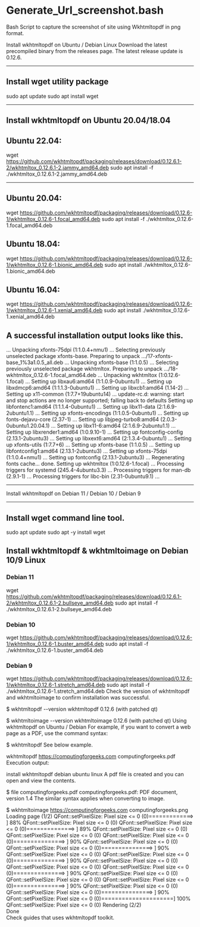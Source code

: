 # Generate_Url_screenshot.bash
Bash Script to capture the screenshot of site using Wkhtmltopdf in png format.

Install wkhtmltopdf on Ubuntu / Debian Linux
Download the latest precompiled binary from the releases page. The latest release update is 0.12.6.
__________________
Install wget utility package
------------------

sudo apt update
sudo apt install wget

________________________________________
Install wkhtmltopdf on Ubuntu 20.04/18.04
----------------------------------------
Ubuntu 22.04:
---------------------
wget https://github.com/wkhtmltopdf/packaging/releases/download/0.12.6.1-2/wkhtmltox_0.12.6.1-2.jammy_amd64.deb
sudo apt install -f ./wkhtmltox_0.12.6.1-2.jammy_amd64.deb

_______________________
Ubuntu 20.04:
--------------------
wget https://github.com/wkhtmltopdf/packaging/releases/download/0.12.6-1/wkhtmltox_0.12.6-1.focal_amd64.deb
sudo apt install -f ./wkhtmltox_0.12.6-1.focal_amd64.deb

Ubuntu 18.04:
-------------

wget https://github.com/wkhtmltopdf/packaging/releases/download/0.12.6-1/wkhtmltox_0.12.6-1.bionic_amd64.deb
sudo apt install ./wkhtmltox_0.12.6-1.bionic_amd64.deb

Ubuntu 16.04:
------------
wget https://github.com/wkhtmltopdf/packaging/releases/download/0.12.6-1/wkhtmltox_0.12.6-1.xenial_amd64.deb
sudo apt install ./wkhtmltox_0.12.6-1.xenial_amd64.deb

A successful installation output looks like this.
----------------------------------------------
...
Unpacking xfonts-75dpi (1:1.0.4+nmu1) ...
Selecting previously unselected package xfonts-base.
Preparing to unpack .../17-xfonts-base_1%3a1.0.5_all.deb ...
Unpacking xfonts-base (1:1.0.5) ...
Selecting previously unselected package wkhtmltox.
Preparing to unpack .../18-wkhtmltox_0.12.6-1.focal_amd64.deb ...
Unpacking wkhtmltox (1:0.12.6-1.focal) ...
Setting up libxau6:amd64 (1:1.0.9-0ubuntu1) ...
Setting up libxdmcp6:amd64 (1:1.1.3-0ubuntu1) ...
Setting up libxcb1:amd64 (1.14-2) ...
Setting up x11-common (1:7.7+19ubuntu14) ...
update-rc.d: warning: start and stop actions are no longer supported; falling back to defaults
Setting up libfontenc1:amd64 (1:1.1.4-0ubuntu1) ...
Setting up libx11-data (2:1.6.9-2ubuntu1.1) ...
Setting up xfonts-encodings (1:1.0.5-0ubuntu1) ...
Setting up fonts-dejavu-core (2.37-1) ...
Setting up libjpeg-turbo8:amd64 (2.0.3-0ubuntu1.20.04.1) ...
Setting up libx11-6:amd64 (2:1.6.9-2ubuntu1.1) ...
Setting up libxrender1:amd64 (1:0.9.10-1) ...
Setting up fontconfig-config (2.13.1-2ubuntu3) ...
Setting up libxext6:amd64 (2:1.3.4-0ubuntu1) ...
Setting up xfonts-utils (1:7.7+6) ...
Setting up xfonts-base (1:1.0.5) ...
Setting up libfontconfig1:amd64 (2.13.1-2ubuntu3) ...
Setting up xfonts-75dpi (1:1.0.4+nmu1) ...
Setting up fontconfig (2.13.1-2ubuntu3) ...
Regenerating fonts cache... done.
Setting up wkhtmltox (1:0.12.6-1.focal) ...
Processing triggers for systemd (245.4-4ubuntu3.3) ...
Processing triggers for man-db (2.9.1-1) ...
Processing triggers for libc-bin (2.31-0ubuntu9.1) ...
___________________________________________________
Install wkhtmltopdf on Debian 11 / Debian 10 / Debian 9
___________________________________________________
Install wget command line tool.
-------------------------
sudo apt update
sudo apt -y install wget

Install wkhtmltopdf & wkhtmltoimage on Debian 10/9 Linux
--------------------------------------------------------

### Debian 11 ###
wget https://github.com/wkhtmltopdf/packaging/releases/download/0.12.6.1-2/wkhtmltox_0.12.6.1-2.bullseye_amd64.deb
sudo apt install -f ./wkhtmltox_0.12.6.1-2.bullseye_amd64.deb

### Debian 10 ###
wget https://github.com/wkhtmltopdf/packaging/releases/download/0.12.6-1/wkhtmltox_0.12.6-1.buster_amd64.deb
sudo apt install -f ./wkhtmltox_0.12.6-1.buster_amd64.deb

### Debian 9 ###
wget https://github.com/wkhtmltopdf/packaging/releases/download/0.12.6-1/wkhtmltox_0.12.6-1.stretch_amd64.deb
sudo apt install -f ./wkhtmltox_0.12.6-1.stretch_amd64.deb
Check the version of wkhtmltopdf and wkhtmltoimage to confirm installation was successful.

$ wkhtmltopdf --version
wkhtmltopdf 0.12.6 (with patched qt)

$ wkhtmltoimage --version
wkhtmltoimage 0.12.6 (with patched qt)
Using wkhtmltopdf on Ubuntu / Debian
For example, if you want to convert a web page as a PDF, use the command syntax:


$  wkhtmltopdf <webpage> <destination-pdf-file>
See below example.

wkhtmltopdf https://computingforgeeks.com computingforgeeks.pdf
Execution output:

install wkhtmltopdf debian ubuntu linux
A pdf file is created and you can open and view the contents.

$ file computingforgeeks.pdf 
computingforgeeks.pdf: PDF document, version 1.4
The similar syntax applies when converting to image.

$ wkhtmltoimage https://computingforgeeks.com computingforgeeks.png
Loading page (1/2)
QFont::setPixelSize: Pixel size <= 0 (0)=============>       ] 88%
QFont::setPixelSize: Pixel size <= 0 (0)
QFont::setPixelSize: Pixel size <= 0 (0)==============>      ] 89%
QFont::setPixelSize: Pixel size <= 0 (0)
QFont::setPixelSize: Pixel size <= 0 (0)
QFont::setPixelSize: Pixel size <= 0 (0)===============>     ] 90%
QFont::setPixelSize: Pixel size <= 0 (0)
QFont::setPixelSize: Pixel size <= 0 (0)===============>     ] 90%
QFont::setPixelSize: Pixel size <= 0 (0)
QFont::setPixelSize: Pixel size <= 0 (0)===============>     ] 90%
QFont::setPixelSize: Pixel size <= 0 (0)
QFont::setPixelSize: Pixel size <= 0 (0)
QFont::setPixelSize: Pixel size <= 0 (0)===============>     ] 90%
QFont::setPixelSize: Pixel size <= 0 (0)
QFont::setPixelSize: Pixel size <= 0 (0)
QFont::setPixelSize: Pixel size <= 0 (0)===============>     ] 90%
QFont::setPixelSize: Pixel size <= 0 (0)
QFont::setPixelSize: Pixel size <= 0 (0)===============>     ] 90%
QFont::setPixelSize: Pixel size <= 0 (0)=====================] 100%
QFont::setPixelSize: Pixel size <= 0 (0)
Rendering (2/2)                                                    
Done               
Check guides that uses wkhtmltopdf toolkit.
